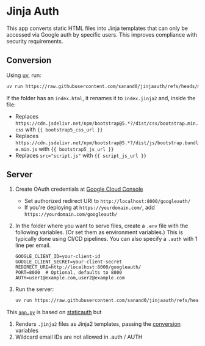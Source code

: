 # Jinja Auth

This app converts static HTML files into Jinja templates that can only be accessed via Google auth by specific users. This improves compliance with security requirements.

## Conversion

Using [uv](https://github.com/astral-sh/uv), run:

```bash
uv run https://raw.githubusercontent.com/sanand0/jinjaauth/refs/heads/main/convert.py [FOLDER]
```

If the folder has an `index.html`, it renames it to `index.jinja2` and, inside the file:

- Replaces `https://cdn.jsdelivr.net/npm/bootstrap@5.*?/dist/css/bootstrap.min.css` with `{{ bootstrap5_css_url }}`
- Replaces `https://cdn.jsdelivr.net/npm/bootstrap@5.*?/dist/js/bootstrap.bundle.min.js` with `{{ bootstrap5_js_url }}`
- Replaces `src="script.js"` with `{{ script_js_url }}`

## Server

1. Create OAuth credentials at [Google Cloud Console](https://console.cloud.google.com/apis/credentials)
   - Set authorized redirect URI to `http://localhost:8000/googleauth/`
   - If you're deploying at `https://yourdomain.com/`, add `https://yourdomain.com/googleauth/`
2. In the folder where you want to serve files, create a `.env` file with the following variables.
   (Or set them as environment variables.) This is typically done using CI/CD pipelines.
   You can also specify a `.auth` with 1 line per email.

   ```env
   GOOGLE_CLIENT_ID=your-client-id
   GOOGLE_CLIENT_SECRET=your-client-secret
   REDIRECT_URI=http://localhost:8000/googleauth/
   PORT=8000  # Optional, defaults to 8000
   AUTH=user1@example.com,user2@example.com
   ```

3. Run the server:

   ```bash
   uv run https://raw.githubusercontent.com/sanand0/jinjaauth/refs/heads/main/app.py
   ```

This [`app.py`](app.py) is based on [staticauth](https://github.com/sanand0/staticauth) but

1. Renders `.jinja2` files as Jinja2 templates, passing the [conversion](#conversion) variables
2. Wildcard email IDs are not allowed in .auth / AUTH
